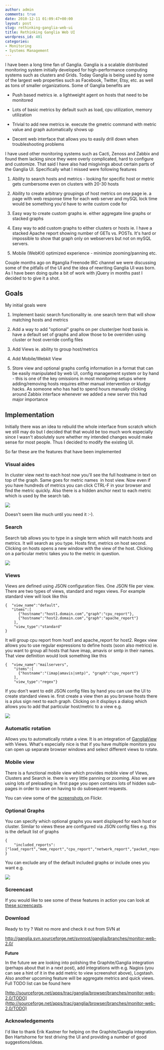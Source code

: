 ```yaml
---
author: admin
comments: true
date: 2010-12-11 01:09:47+00:00
layout: post
slug: rethinking-ganglia-web-ui
title: Rethinking Ganglia Web UI
wordpress_id: 401
categories:
- Monitoring
- Systems Management
---
```


I have been a long time fan of Ganglia. Ganglia is a scalable distributed monitoring system initially developed for high-performance computing systems such as clusters and Grids. Today Ganglia is being used by some of the largest web properties such as Facebook, Twitter, Etsy, etc. as well as tons of smaller organizations. Some of Ganglia benefits are



	
  * Push based metrics ie. a lightweight agent on hosts that need to be monitored

	
  * Lots of basic metrics by default such as load, cpu utilization, memory utilization

	
  * Trivial to add new metrics ie. execute the gmetric command with metric value and graph automatically shows up

	
  * Decent web interface that allows you to easily drill down when troubleshooting problems


I have used other monitoring systems such as Cacti, Zenoss and Zabbix and found them lacking since they were overly complicated, hard to configure and customize. That said I have also had misgivings about certain parts of the Ganglia UI. Specifically what I missed were following features

	
  1. Ability to search hosts and metrics - looking for specific host or metric gets cumbersome even on clusters with 20-30 hosts

	
  2. Ability to create arbitrary groupings of host metrics on one page ie. a page with web response time for each web server and mySQL lock time would be something you'd have to write custom code for

	
  3. Easy way to create custom graphs ie. either aggregate line graphs or stacked graphs

	
  4. Easy way to add custom graphs to either clusters or hosts ie. I have a stacked Apache report showing number of GETs vs. POSTs. It's hard or impossible to show that graph only on webservers but not on mySQL servers.

	
  5. Mobile (WebKit) optimized experience - minimize zooming/panning etc.


Couple months ago on #ganglia Freenode IRC channel we were discussing some of the pitfalls of the UI and the idea of rewriting Ganglia UI was born. As I have been doing quite a bit of work with jQuery in months past I decided to to give it a shot.


## Goals


My initial goals were



	
  1. Implement basic search functionality ie. one search term that will show matching hosts and metrics

	
  2. Add a way to add "optional" graphs on per cluster/per host basis ie. have a default set of graphs and allow those to be overriden using cluster or host override config files

	
  3. Add Views ie. ability to group host/metrics

	
  4. Add Mobile/Webkit View

	
  5. Store view and optional graphs config information in a format that can be easily manipulated by web UI, config management system or by hand - this is one of the key omissions in most monitoring setups where adding/removing hosts requires either manual intervention or kludgy hacks. As someone who has had to spend hours manually clicking around Zabbix interface whenever we added a new server this had major importance




## Implementation


Initially there was an idea to rebuild the whole interface from scratch which we still may do but I decided that that would be too much work especially since I wasn't absolutely sure whether my intended changes would make sense for most people. Thus I decided to modify the existing UI.

So far these are the features that have been implemented


### Visual aides


In cluster view next to each host now you'll see the full hostname in text on top of the graph. Same goes for metric names  in host view. Now even if you have hundreds of metrics you can click CTRL-F in your browser and find the metric quickly. Also there is a hidden anchor next to each metric which is used by the search tab.

[![](http://blog.vuksan.com/wp-content/uploads/2010/12/ganglia_visual_aides1.png)](http://blog.vuksan.com/wp-content/uploads/2010/12/ganglia_visual_aides1.png)

Doesn't seem like much until you need it :-).


### Search


Search tab allows you to type in a single term which will match hosts and metrics. It will search as you type. Hosts first, metrics on host second. Clicking on hosts opens a new window with the view of the host. Clicking on a particular metric takes you to the metric in question.

[![](http://blog.vuksan.com/wp-content/uploads/2010/12/ganglia_search.png)](http://blog.vuksan.com/wp-content/uploads/2010/12/ganglia_search.png)


### Views


Views are defined using JSON configuration files. One JSON file per view. There are two types of views, standard and regex views. For example standard view will look like this

    
    {  "view_name":"default",
       "items":[
          {"hostname":"host1.domain.com","graph":"cpu_report"},
          {"hostname":"host2.domain.com","graph":"apache_report"}
        ],
        "view_type":"standard"
    }


It will group cpu report from host1 and apache_report for host2. Regex view allows you to use regular expressions to define hosts (soon also metrics) ie. you want to group all hosts that have imap, amavis or smtp in their names. That view definition would look something like this

    
    {  "view_name":"mailservers",
        "items":[
          {"hostname":"(imap|amavis|smtp)", "graph":"cpu_report"}
        ],
        "view_type":"regex"}


If you don't want to edit JSON config files by hand you can use the UI to create standard views ie. first create a view then as you browse hosts there is a plus sign next to each graph. Clicking on it displays a dialog which allows you to add that particular host/metric to a view e.g.

[![](http://blog.vuksan.com/wp-content/uploads/2010/12/ganglia_add_metric_to_view.png)](http://blog.vuksan.com/wp-content/uploads/2010/12/ganglia_add_metric_to_view.png)


### Automatic rotation


Allows you to automatically rotate a view. It is an integration of [GangliaView](http://blog.vuksan.com/2010/06/16/gangliaview-automatically-rotate-ganglia-metrics/) with Views. What's especially nice is that if you have multiple monitors you can open up separate browser windows and select different views to rotate.


### Mobile view


There is a functional mobile view which provides mobile view of Views, Clusters and Search ie. there is very little panning or zooming. Also we are using lots of preloading ie. first page you open contains lots of hidden sub-pages in order to save on having to do subsequent requests.

You can view some of the [screenshots ](http://www.flickr.com/photos/51166390@N05/sets/72157625551485278/)on Flickr.


### Optional Graphs


You can specify which optional graphs you want displayed for each host or cluster. Similar to views these are configured via JSON config files e.g. this is the default list of graphs

    
    {
    	"included_reports": ["load_report","mem_report","cpu_report","network_report","packet_report"]
    }


You can exclude any of the default included graphs or include ones you want e.g.

[![](http://blog.vuksan.com/wp-content/uploads/2010/12/ganglia_edit_optional_graphs.png)](http://blog.vuksan.com/wp-content/uploads/2010/12/ganglia_edit_optional_graphs.png)


### Screencast


If you would like to see some of these features in action you can look at [these screencasts](http://vuksan.com/ganglia-ui.html).


### Download


Ready to try ? Wait no more and check it out from SVN at

[http://ganglia.svn.sourceforge.net/svnroot/ganglia/branches/monitor-web-2.0/ ](http://ganglia.svn.sourceforge.net/svnroot/ganglia/branches/monitor-web-2.0/)

**Future**

In the future we are looking into polishing the Graphite/Ganglia integration (perhaps about that in a next post), add integrations with e.g. Nagios (you can see a hint of it in the add metric to view screenshot above), Logstash. Also another upcoming feature will be aggregate metrics and quick views. Full TODO list can be found here

[http://sourceforge.net/apps/trac/ganglia/browser/branches/monitor-web-2.0/TODO](http://sourceforge.net/apps/trac/ganglia/browser/branches/monitor-web-2.0/TODO)


### Acknowledgements


I'd like to thank Erik Kastner for helping on the Graphite/Ganglia integration. Ben Hartshorne for test driving the UI and providing a number of good suggestions/ideas.

